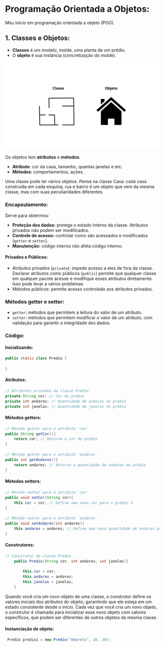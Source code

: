 # Programação Orientada a Objetos: 

Meu início em programação orientada a objeto (POO). 

## 1. Classes e Objetos:

- **Classes** é um modelo, molde, uma planta de um prédio. 
- O **objeto** é sua instância (concretização do molde).

![Classe e objeto](POO/img/Classe.png)

Os objetos tem **atributos** e **métodos**.

- **Atributo**: cor da casa, tamanho, quantas janelas e etc.
- **Métodos**: comportamentos, ações. 

Uma classe pode ter vários objetos. Pense na classe Casa: cada casa construída em cada esquina, rua e bairro é um objeto que vem da mesma classe, mas com suas peculiaridades diferentes.

### Encapsulamento: 

Serve para obtermos: 

- **Proteção dos dados:** protege o estado interno da classe. Atributos privados não podem ser modificados. 
- **Controle de acesso:** controlar como são acessados e modificados (``getter`` e ``setter``).
- **Manutenção:** código interno não afeta código interno.

#### Privados e Públicos:

- Atributos privados (``private``): impede acesso a eles de fora da classe. Declarar atributos como públicos (`public`) permite que qualquer classe em qualquer pacote acesse e modifique esses atributos diretamente. Isso pode levar a vários problemas
- Métodos públicos: permite acesso controlado aos atributos privados.

### Métodos getter e setter:

- ``getter``: métodos que permitem a leitura do valor de um atributo.
- ``setter``: métodos que permitem modificar o valor de um atributo, com validação para garantir a integridade dos dados.

### Código: 

#### Inicializando: 
```java
public static class Predio {

}
```

#### Atributos: 
```java
// Atributos privados da classe Predio 
private String cor; // Cor do prédio 
private int andares; // Quantidade de andares no prédio 
private int janelas; // Quantidade de janelas no prédio
```

#### Métodos getters:
```java
// Método getter para o atributo 'cor' 
public String getCor(){ 
	return cor; // Retorna a cor do prédio 
} 

// Método getter para o atributo 'andares' 
public int getAndares(){ 
	return andares; // Retorna a quantidade de andares do prédio 
}
```

#### Métodos setters:
```java
// Método setter para o atributo 'cor' 
public void setCor(String cor){ 
	this.cor = cor; // Define uma nova cor para o prédio 3
} 

// Método setter para o atributo 'andares' 
public void setAndares(int andares){ 
	this.andares = andares; // Define uma nova quantidade de andares para o prédio 
}

```
#### Construtores: 
```java
// Construtor da classe Predio
    public Predio(String cor, int andares, int janelas){
        
        this.cor = cor;
        this.andares = andares;
        this.janelas = janelas;
    }
```

Quando você cria um novo objeto de uma classe, o construtor define os valores iniciais dos atributos do objeto, garantindo que ele esteja em um estado consistente desde o início. Cada vez que você cria um novo objeto, o construtor é chamado para inicializar esse novo objeto com valores específicos, que podem ser diferentes de outros objetos da mesma classe.

#### Instanciação de objeto:

```java
 Predio predio1 = new Predio("Amarelo", 10, 20);